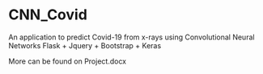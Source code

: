 # CNN_Covid
 An application to predict Covid-19 from x-rays using Convolutional Neural Networks
 Flask + Jquery + Bootstrap + Keras

 More can be found on Project.docx  
